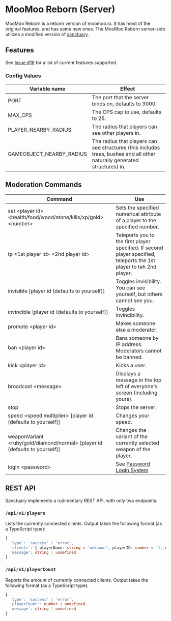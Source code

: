 # MooMoo Reborn (Server)

MooMoo Reborn is a reborn version of moomoo.io. It has most of the original features, and has some new ones.
The MooMoo Reborn server-side utilizes a modified version of [sanctuary](https://github.com/Picoseconds/sanctuary).

## Features

See [Issue #16](https://github.com/Picoseconds/sanctuary/issues/16) for a list of current features supported.

### Config Values

| Variable name            | Effect                                                                                                                    |
| ------------------------ | ------------------------------------------------------------------------------------------------------------------------- |
| PORT                     | The port that the server binds on, defaults to 3000.                                                                      |
| MAX_CPS                  | The CPS cap to use, defaults to 25.                                                                                       |
| PLAYER_NEARBY_RADIUS     | The radius that players can see other players in.                                                                         |
| GAMEOBJECT_NEARBY_RADIUS | The radius that players can see structures (this includes trees, bushes and all other naturally generated structures) in. |

## Moderation Commands

| Command                                                                      | Use                                                                                                                  |
| ---------------------------------------------------------------------------- | -------------------------------------------------------------------------------------------------------------------- |
| set \<player id> \<health/food/wood/stone/kills/xp/gold> \<number>           | Sets the specified numerical attribute of a player to the specified number.                                          |
| tp \<1st player id> \<2nd player id>                                         | Teleports you to the first player specified. If second player specified, teleports the 1st player to teh 2nd player. |
| invisible [player id (defaults to yourself)]                                 | Toggles invisibility. You can see yourself, but others cannot see you.                                               |
| invincible [player id (defaults to yourself)]                                | Toggles invincibility.                                                                                               |
| promote \<player id>                                                         | Makes someone else a moderator.                                                                                      |
| ban \<player id>                                                             | Bans someone by IP address. Moderators cannot be banned.                                                             |
| kick \<player id>                                                            | Kicks a user.                                                                                                        |
| broadcast \<message>                                                         | Displays a message in the top left of everyone's screen (including yours).                                           |
| stop                                                                         | Stops the server.                                                                                                    |
| speed \<speed multiplier> [player id (defaults to yourself)]                 | Changes your speed.                                                                                                  |
| weaponVariant \<ruby/gold/diamond/normal> [player id (defaults to yourself)] | Changes the variant of the currently selected weapon of the player.                                                  |
| login \<password>                                                            | See [Password Login System](#password-login-system)                                                                  |

## REST API

Sanctuary implements a rudimentary REST API, with only two endpoints:

### `/api/v1/players`

Lists the currently connected clients. Output takes the following format (as a TypeScript type):

```ts
{
  'type': 'success' | 'error',
  'clients': { playerName: string = 'unknown', playerID: number = -1, clientIPHash: string }[] | undefined,
  'message': string | undefined
}
```

### `/api/v1/playerCount`

Reports the amount of currently connected clients. Output takes the following format (as a TypeScript type):

```ts
{
  'type': 'success' | 'error',
  'playerCount': number | undefined,
  'message': string | undefined
}
```
